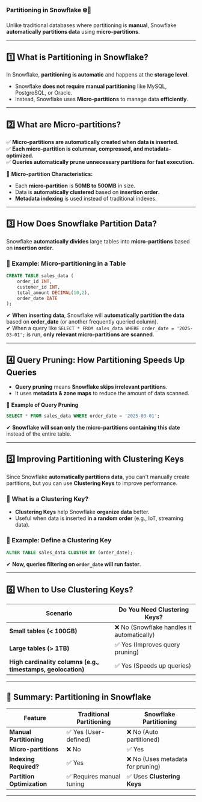 ### **Partitioning in Snowflake** ❄️🏢

Unlike traditional databases where partitioning is **manual**, Snowflake **automatically partitions data** using **micro-partitions**.

---

## **1️⃣ What is Partitioning in Snowflake?**
In Snowflake, **partitioning is automatic** and happens at the **storage level**.  
- Snowflake **does not require manual partitioning** like MySQL, PostgreSQL, or Oracle.  
- Instead, Snowflake uses **Micro-partitions** to manage data **efficiently**.

---

## **2️⃣ What are Micro-partitions?**
✅ **Micro-partitions are automatically created when data is inserted.**  
✅ **Each micro-partition is columnar, compressed, and metadata-optimized.**  
✅ **Queries automatically prune unnecessary partitions for fast execution.**  

🔹 **Micro-partition Characteristics:**
- Each **micro-partition** is **50MB to 500MB** in size.
- Data is **automatically clustered** based on **insertion order**.
- **Metadata indexing** is used instead of traditional indexes.

---

## **3️⃣ How Does Snowflake Partition Data?**
Snowflake **automatically divides** large tables into **micro-partitions** based on **insertion order**.

### **🔹 Example: Micro-partitioning in a Table**
```sql
CREATE TABLE sales_data (
    order_id INT,
    customer_id INT,
    total_amount DECIMAL(10,2),
    order_date DATE
);
```
✔ **When inserting data**, Snowflake will **automatically partition the data** based on **order_date** (or another frequently queried column).  
✔ When a query like `SELECT * FROM sales_data WHERE order_date = '2025-03-01';` is run, **only relevant micro-partitions are scanned**.

---

## **4️⃣ Query Pruning: How Partitioning Speeds Up Queries**
- **Query pruning** means **Snowflake skips irrelevant partitions**.
- It uses **metadata & zone maps** to reduce the amount of data scanned.

🔹 **Example of Query Pruning**
```sql
SELECT * FROM sales_data WHERE order_date = '2025-03-01';
```
✔ **Snowflake will scan only the micro-partitions containing this date** instead of the entire table.

---

## **5️⃣ Improving Partitioning with Clustering Keys**
Since Snowflake **automatically partitions data**, you can't manually create partitions, but you can use **Clustering Keys** to improve performance.

### **🔹 What is a Clustering Key?**
- **Clustering Keys** help Snowflake **organize data** better.
- Useful when data is inserted **in a random order** (e.g., IoT, streaming data).

### **🔹 Example: Define a Clustering Key**
```sql
ALTER TABLE sales_data CLUSTER BY (order_date);
```
✔ **Now, queries filtering on `order_date` will run faster**.

---

## **6️⃣ When to Use Clustering Keys?**
| **Scenario** | **Do You Need Clustering Keys?** |
|-------------|------------------------|
| **Small tables (< 100GB)** | ❌ No (Snowflake handles it automatically) |
| **Large tables (> 1TB)** | ✅ Yes (Improves query pruning) |
| **High cardinality columns (e.g., timestamps, geolocation)** | ✅ Yes (Speeds up queries) |

---

## **📌 Summary: Partitioning in Snowflake**
| **Feature** | **Traditional Partitioning** | **Snowflake Partitioning** |
|------------|----------------|----------------|
| **Manual Partitioning** | ✅ Yes (User-defined) | ❌ No (Auto partitioned) |
| **Micro-partitions** | ❌ No | ✅ Yes |
| **Indexing Required?** | ✅ Yes | ❌ No (Uses metadata for pruning) |
| **Partition Optimization** | ✅ Requires manual tuning | ✅ Uses **Clustering Keys** |

---

